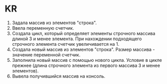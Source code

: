 # KR
1. Задала массив из элементов "строка".
2. Ввела переменную счетчик.
3. Создала цикл, который определяет элементы строчного массива длиной 3 и менее элемента. При нахождении подходящего строчного элемента счетчик увеличивается на 1.
4. Создала новый массив из элементов "строка". Размер массива - значение переменной счетчик.
5. Заполнила новый массив с помощью нового цикла. Условие в цикле прежнее (длина строчного элемента из первого массива 3 и менее элементов).
6. Вывела получившийся массив на консоль.

